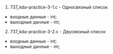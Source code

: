 1. 737_kda-practice-3-1.c - Односвязный список

- входные данные - int;
- выходные данные - int;

2. 737_kda-practice-3-2.c - Двусвязный список
- входные данные - int;
- выходные данные - int;